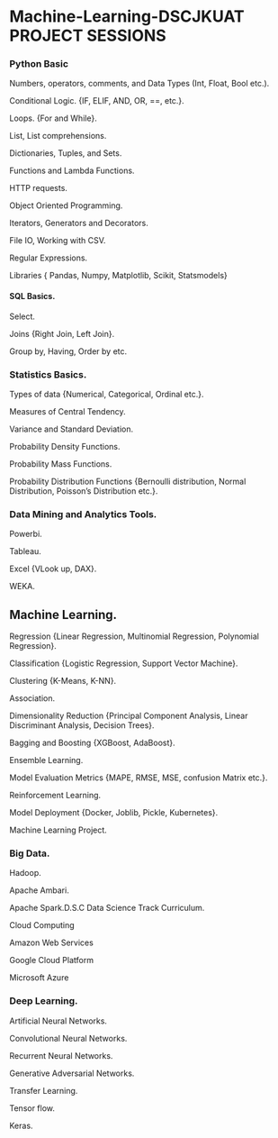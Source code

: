 # Machine-Learning-DSCJKUAT PROJECT SESSIONS

### Python Basic

Numbers, operators, comments, and Data Types (Int, Float, Bool etc.).

Conditional Logic. {IF, ELIF, AND, OR, ==, etc.}.

Loops. {For and While}.

List, List comprehensions.

Dictionaries, Tuples, and Sets.

Functions and Lambda Functions.

HTTP requests.

Object Oriented Programming.

Iterators, Generators and Decorators.

File IO, Working with CSV.

Regular Expressions.

Libraries { Pandas, Numpy, Matplotlib, Scikit, Statsmodels}

#### SQL Basics.

Select.

Joins {Right Join, Left Join}.

Group by, Having, Order by etc.
 
### Statistics Basics.

Types of data {Numerical, Categorical, Ordinal etc.}.

Measures of Central Tendency.

Variance and Standard Deviation.

Probability Density Functions.

Probability Mass Functions.

Probability Distribution Functions {Bernoulli distribution, Normal Distribution, Poisson’s
Distribution etc.}.

### Data Mining and Analytics Tools.

Powerbi.

Tableau.

Excel {VLook up, DAX}.

WEKA.

## Machine Learning.

Regression {Linear Regression, Multinomial Regression, Polynomial Regression}.

Classification {Logistic Regression, Support Vector Machine}.

Clustering {K-Means, K-NN}.

Association.

Dimensionality Reduction {Principal Component Analysis, Linear Discriminant Analysis,
Decision Trees}.

Bagging and Boosting {XGBoost, AdaBoost}.

Ensemble Learning.

Model Evaluation Metrics {MAPE, RMSE, MSE, confusion Matrix etc.}.

Reinforcement Learning.

Model Deployment {Docker, Joblib, Pickle, Kubernetes}.

Machine Learning Project.

### Big Data.

 Hadoop.
 
 Apache Ambari.
 
 Apache Spark.D.S.C Data Science Track Curriculum.
 
 Cloud Computing
 
 Amazon Web Services

 Google Cloud Platform
 
 Microsoft Azure
 
### Deep Learning.

Artificial Neural Networks.

Convolutional Neural Networks.

Recurrent Neural Networks.

Generative Adversarial Networks.

Transfer Learning.

Tensor flow.

Keras.
